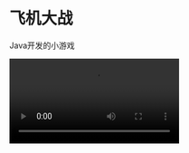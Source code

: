 <h1>飞机大战</h1>
<p>Java开发的小游戏</p>
<video src="https://www.douyin.com/user/self?from_tab_name=main&modal_id=7109400348246248734&showTab=post">演示视频</video>
